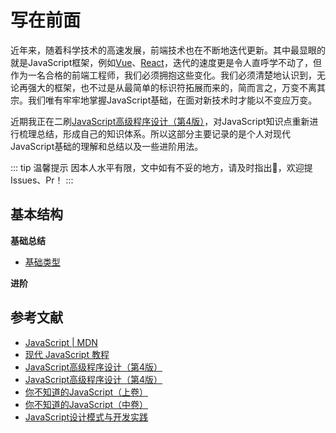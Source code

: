 # 写在前面

近年来，随着科学技术的高速发展，前端技术也在不断地迭代更新。其中最显眼的就是JavaScript框架，例如[Vue](https://cn.vuejs.org/)、[React](https://react.docschina.org/)，迭代的速度更是令人直呼学不动了，但作为一名合格的前端工程师，我们必须拥抱这些变化。我们必须清楚地认识到，无论再强大的框架，也不过是从最简单的标识符拓展而来的，简而言之，万变不离其宗。我们唯有牢牢地掌握JavaScript基础，在面对新技术时才能以不变应万变。

近期我正在二刷[JavaScript高级程序设计（第4版）](https://www.ituring.com.cn/book/2472)，对JavaScript知识点重新进行梳理总结，形成自己的知识体系。所以这部分主要记录的是个人对现代JavaScript基础的理解和总结以及一些进阶用法。

::: tip 温馨提示
因本人水平有限，文中如有不妥的地方，请及时指出:pray:，欢迎提Issues、Pr！
:::
## 基本结构

**基础总结**

* [基础类型](./basic-types.md)

**进阶**
  
## 参考文献

* [JavaScript | MDN](https://developer.mozilla.org/zh-CN/docs/Web/JavaScript)
* [现代 JavaScript 教程](https://zh.javascript.info/)
* [JavaScript高级程序设计（第4版）](https://www.ituring.com.cn/book/2472)
* [JavaScript高级程序设计（第4版）](https://www.ituring.com.cn/book/2472)
* [你不知道的JavaScript（上卷）](https://www.ituring.com.cn/book/1488)
* [你不知道的JavaScript（中卷）](https://www.ituring.com.cn/book/1563)
* [JavaScript设计模式与开发实践](https://www.ituring.com.cn/book/1632)


